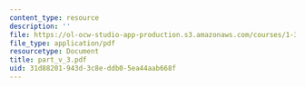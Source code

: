```yaml
---
content_type: resource
description: ''
file: https://ol-ocw-studio-app-production.s3.amazonaws.com/courses/1-361-advanced-soil-mechanics-fall-2004/31d88201943d3c8eddb05ea44aab668f_part_v_3.pdf
file_type: application/pdf
resourcetype: Document
title: part_v_3.pdf
uid: 31d88201-943d-3c8e-ddb0-5ea44aab668f
---
```


